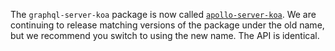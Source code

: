 The `graphql-server-koa` package is now called [`apollo-server-koa`](https://www.npmjs.com/package/apollo-server-koa). We are continuing to release matching versions of the package under the old name, but we recommend you switch to using the new name. The API is identical.
